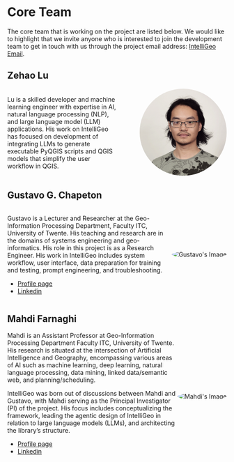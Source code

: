 # Core Team

The core team that is working on the project are listed below. We would like to highlight that we invite anyone who is interested to join the development team to get in touch with us through the project email address: [IntelliGeo Email](mailto:intelligeo-itc@utwente.nl).

## Zehao Lu

<div style="display: flex; align-items: center;">
  <div style="flex: 1;">
Lu is a skilled developer and machine learning engineer with expertise in AI, natural language processing (NLP), and large language model (LLM) applications. His work on IntelliGeo has focused on development of integrating LLMs to generate executable PyQGIS scripts and QGIS models that simplify the user workflow in QGIS.
  </div>
  <div style="flex: 1; text-align: right;">
    <img src="https://raw.githubusercontent.com/MahdiFarnaghi/intelli_geo/main/docs/img/zehaopicture.png" style="border-radius: 50%; width: 200px; height: 200px;" alt="Zehao's Image">
  </div>
</div>

## Gustavo G. Chapeton

<div style="display: flex; align-items: center;">
  <div style="flex: 1;">
    
Gustavo is a Lecturer and Researcher at the Geo-Information Processing Department, Faculty ITC, University of Twente. His teaching and research are in the domains of systems engineering and geo-informatics. His role in this project is as a Research Engineer. His work in IntelliGeo includes system workflow, user interface, data preparation for training and testing, prompt engineering, and troubleshooting.  

  <ul>
    <li>
      <a href="https://people.utwente.nl/g.a.garciachapeton-1">Profile page<a>
    </li>
    <li>
      <a href="https://www.linkedin.com/in/chape1331/">Linkedin<a>
    </li>
  </ul>

  </div>
  <div style="flex: 1; text-align: right;">
    <img src="https://research.utwente.nl/files-asset/294837193/FPE_20230109_528_1000.jpg?w=320&f=webp" style="border-radius: 50%; width: 200px; height: 200px;" alt="Gustavo's Image">
  </div>
</div>

## Mahdi Farnaghi

<div style="display: flex; align-items: center;">
  <div style="flex: 1;">
Mahdi is an Assistant Professor at Geo-Information Processing Department Faculty ITC, University of Twente. His research is situated at the intersection of Artificial Intelligence and Geography, encompassing various areas of AI such as machine learning, deep learning, natural language processing, data mining, linked data/semantic web, and planning/scheduling.
    
IntelliGeo was born out of discussions between Mahdi and Gustavo, with Mahdi serving as the Principal Investigator (PI) of the project. His focus includes conceptualizing the framework, leading the agentic design of IntelliGeo in relation to large language models (LLMs), and architecting the library’s structure.

  <ul>
  <li>
  <a href="https://people.utwente.nl/m.farnaghi">Profile page<a>
  </li>
  <li>
  <a href="https://www.linkedin.com/in/mahdi-farnaghi/?originalSubdomain=nl">Linkedin<a>
  
  </li>
  
  </ul>
  </div>
  <div style="flex: 1; text-align: right;">
    <img src="https://1348661504.rsc.cdn77.org/.uc/iae85708d010377dcf00166ad7c03dc0c33d036ccca380801e3400140018041/mahdi.png" style="border-radius: 50%; width: 200px; height: 200px;" alt="Mahdi's Image">
  </div>
</div>
